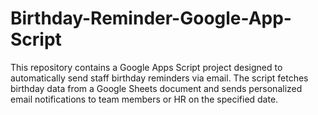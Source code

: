 # Birthday-Reminder-Google-App-Script

This repository contains a Google Apps Script project designed to automatically send staff birthday reminders via email. The script fetches birthday data from a Google Sheets document and sends personalized email notifications to team members or HR on the specified date.
